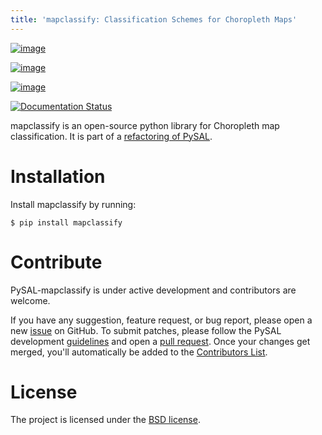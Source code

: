 ```yaml
---
title: 'mapclassify: Classification Schemes for Choropleth Maps'
---
```


[![image](https://api.travis-ci.org/pysal/mapclassify.svg)](https://travis-ci.org/pysal/mapclassify)

[![image](https://badge.fury.io/py/mapclassify.svg)](https://badge.fury.io/py/mapclassify)

[![image](https://zenodo.org/badge/88918063.svg)](https://zenodo.org/badge/latestdoi/88918063)

[![Documentation Status](https://readthedocs.org/projects/mapclassify/badge/?version=latest)](https://mapclassify.readthedocs.io/en/latest/?badge=latest)

mapclassify is an open-source python library for Choropleth map
classification. It is part of a [refactoring of
PySAL](https://github.com/pysal/pysal/wiki/PEP-13:-Refactor-PySAL-Using-Submodules).

Installation
============

Install mapclassify by running:

    $ pip install mapclassify

Contribute
==========

PySAL-mapclassify is under active development and contributors are
welcome.

If you have any suggestion, feature request, or bug report, please open
a new [issue](https://github.com/pysal/mapclassify/issues) on GitHub. To
submit patches, please follow the PySAL development
[guidelines](http://pysal.readthedocs.io/en/latest/developers/index.html)
and open a [pull request](https://github.com/pysal/mapclassify). Once
your changes get merged, you'll automatically be added to the
[Contributors
List](https://github.com/pysal/mapclassify/graphs/contributors).

License
=======

The project is licensed under the [BSD
license](https://github.com/pysal/mapclassify/blob/master/LICENSE.txt).
